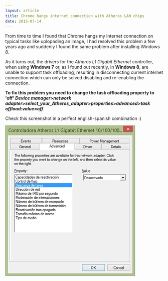 ```yaml
---
layout: article
title: Chrome hangs internet connection with Atheros LAN chips
date: 2015-07-14
---
```


From time to time I found that Chrome hangs my internet connection on typical tasks like uplopading an image, I had resolved this problem a few years ago and suddenly I found the same problem after installing Windows 8.

As it turns out, the drivers for the _Atheros L1 Gigabit Ethernet_ controller, when using **Windows 7** or, as I found out recently, in **Windows 8**, are unable to support task offloading, resulting in disconnecting current internet connection which can only be solved disabling and re-enabling the connection.

**To fix this problem you need to change the task offloading property to 'off' _Device manager_>_network adapter_>_select_your_Atheros_adapter_>_properties_>_advanced_>_task offload:value=off_**.

Check this screenshot in a perfect english-spanish combination :)

![Atheros task offload property](/images/posts/atheros.jpg)